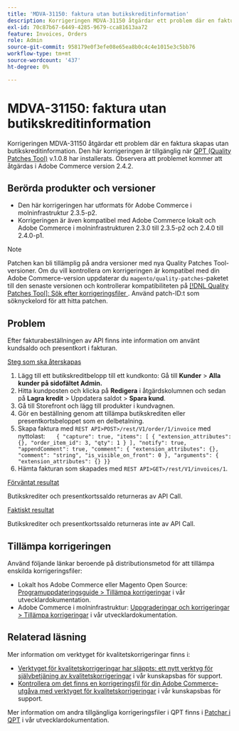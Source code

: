 ```yaml
---
title: 'MDVA-31150: faktura utan butikskreditinformation'
description: Korrigeringen MDVA-31150 åtgärdar ett problem där en faktura skapas utan butikskreditinformation. Den här korrigeringen är tillgänglig när [QPT-verktyget (Quality Patches Tool)](/help/announcements/adobe-commerce-announcements/magento-quality-patches-released-new-tool-to-self-serve-quality-patches.md) v.1.0.8 är installerat. Observera att problemet kommer att åtgärdas i Adobe Commerce version 2.4.2.
exl-id: 70c87b67-6449-4285-9679-cca81613aa72
feature: Invoices, Orders
role: Admin
source-git-commit: 958179e0f3efe08e65ea8b0c4c4e1015e3c5bb76
workflow-type: tm+mt
source-wordcount: '437'
ht-degree: 0%

---
```


# MDVA-31150: faktura utan butikskreditinformation

Korrigeringen MDVA-31150 åtgärdar ett problem där en faktura skapas utan butikskreditinformation. Den här korrigeringen är tillgänglig när [QPT (Quality Patches Tool)](/help/announcements/adobe-commerce-announcements/magento-quality-patches-released-new-tool-to-self-serve-quality-patches.md) v.1.0.8 har installerats. Observera att problemet kommer att åtgärdas i Adobe Commerce version 2.4.2.

## Berörda produkter och versioner

* Den här korrigeringen har utformats för Adobe Commerce i molninfrastruktur 2.3.5-p2.
* Korrigeringen är även kompatibel med Adobe Commerce lokalt och Adobe Commerce i molninfrastrukturen 2.3.0 till 2.3.5-p2 och 2.4.0 till 2.4.0-p1.

>[!NOTE]
>
>Patchen kan bli tillämplig på andra versioner med nya Quality Patches Tool-versioner. Om du vill kontrollera om korrigeringen är kompatibel med din Adobe Commerce-version uppdaterar du `magento/quality-patches`-paketet till den senaste versionen och kontrollerar kompatibiliteten på [[!DNL Quality Patches Tool]: Sök efter korrigeringsfiler ](https://devdocs.magento.com/quality-patches/tool.html#patch-grid). Använd patch-ID:t som söknyckelord för att hitta patchen.

## Problem

Efter fakturabeställningen av API finns inte information om använt kundsaldo och presentkort i fakturan.

<u>Steg som ska återskapas</u>

1. Lägg till ett butikskreditbelopp till ett kundkonto: Gå till **Kunder** > **Alla kunder på sidofältet Admin.**
1. Hitta kundposten och klicka på **Redigera** i åtgärdskolumnen och sedan på **Lagra kredit** > Uppdatera saldot > **Spara kund**.
1. Gå till Storefront och lägg till produkter i kundvagnen.
1. Gör en beställning genom att tillämpa butikskrediten eller presentkortsbeloppet som en delbetalning.
1. Skapa faktura med `REST API>POST>/rest/V1/order/1/invoice` med nyttolast:    ```    { "capture": true, "items": [ { "extension_attributes": {}, "order_item_id": 3, "qty": 1 } ], "notify": true, "appendComment": true, "comment": { "extension_attributes": {}, "comment": "string", "is_visible_on_front": 0 }, "arguments": { "extension_attributes": {} }}    ```
1. Hämta fakturan som skapades med `REST API>GET>/rest/V1/invoices/1`.

<u>Förväntat resultat</u>

Butikskrediter och presentkortssaldo returneras av API Call.

<u>Faktiskt resultat</u>

Butikskrediter och presentkortssaldo returneras inte av API Call.

## Tillämpa korrigeringen

Använd följande länkar beroende på distributionsmetod för att tillämpa enskilda korrigeringsfiler:

* Lokalt hos Adobe Commerce eller Magento Open Source: [Programuppdateringsguide > Tillämpa korrigeringar](https://devdocs.magento.com/guides/v2.4/comp-mgr/patching/mqp.html) i vår utvecklardokumentation.
* Adobe Commerce i molninfrastruktur: [Uppgraderingar och korrigeringar > Tillämpa korrigeringar](https://devdocs.magento.com/cloud/project/project-patch.html) i vår utvecklardokumentation.

## Relaterad läsning

Mer information om verktyget för kvalitetskorrigeringar finns i:

* [Verktyget för kvalitetskorrigeringar har släppts: ett nytt verktyg för självbetjäning av kvalitetskorrigeringar](/help/announcements/adobe-commerce-announcements/magento-quality-patches-released-new-tool-to-self-serve-quality-patches.md) i vår kunskapsbas för support.
* [Kontrollera om det finns en korrigeringsfil för din Adobe Commerce-utgåva med verktyget för kvalitetskorrigeringar](/help/support-tools/patches-available-in-qpt-tool/check-patch-for-magento-issue-with-magento-quality-patches.md) i vår kunskapsbas för support.

Mer information om andra tillgängliga korrigeringsfiler i QPT finns i [Patchar i QPT](https://devdocs.magento.com/quality-patches/tool.html#patch-grid) i vår utvecklardokumentation.
